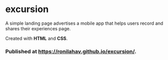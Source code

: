 # excursion

A simple landing page advertises a mobile app that helps users record and shares their experiences page.

Created with **HTML** and **CSS**.

### Published at https://ronilahav.github.io/excursion/.
